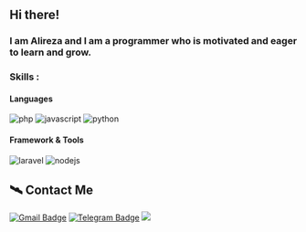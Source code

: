 ## Hi there!

### I am Alireza and I am a programmer who is motivated and eager to learn and grow.

### Skills :

#### Languages
![php](https://img.shields.io/badge/PHP-3178C6?style=for-the-badge&logo=php&logoColor=white)
![javascript](https://img.shields.io/badge/JavaScript-323330?style=for-the-badge&logo=javascript&logoColor=F7DF1E)
![python](https://img.shields.io/badge/Python-3d69a6?style=for-the-badge&logo=python&logoColor=white)

#### Framework & Tools
![laravel](https://img.shields.io/badge/laravel-critical?style=for-the-badge&logo=laravel&logoColor=white)
![nodejs](https://img.shields.io/badge/nodejs-fffff?style=for-the-badge&logo=nodedotjs&logoColor=white)

## 🛰️ Contact Me
[![Gmail Badge](https://img.shields.io/badge/-toolsalireza10up@gmail.com-c14438?style=flat&logo=Gmail&logoColor=white&link=mailto:toolsalireza10up@gmail.com)](mailto:milwad.dev@gmail.com)
[![Telegram Badge](https://img.shields.io/badge/-Telegram-blue?style=flat&logo=telegram&logoColor=white&link=https://t.me/milwad84dev/)](https://t.me/alireza10up/)
<img src="https://komarev.com/ghpvc/?username=alireza10up" />
